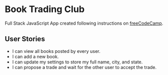 # Book Trading Club

Full Stack JavaScript App created following instructions on [freeCodeCamp](https://www.freecodecamp.org/challenges/manage-a-book-trading-club).

## User Stories
* I can view all books posted by every user.
* I can add a new book.
* I can update my settings to store my full name, city, and state.
* I can propose a trade and wait for the other user to accept the trade.